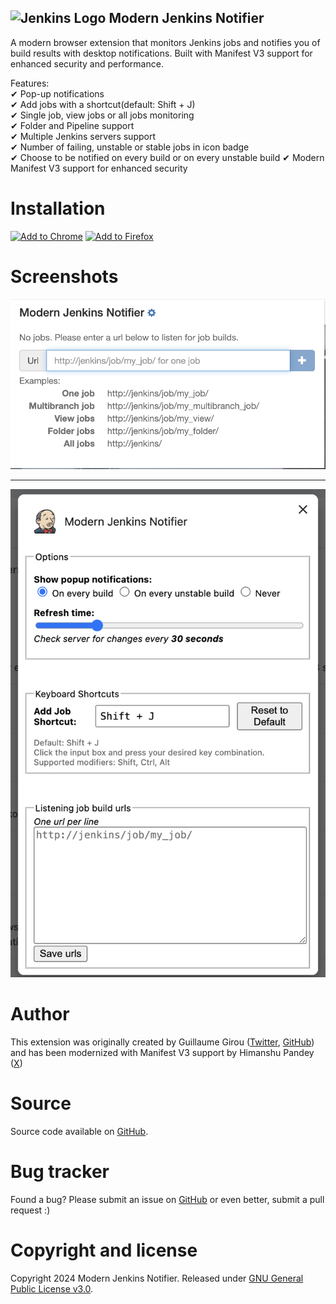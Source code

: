 ![Jenkins Logo](img/icon48.png) Modern Jenkins Notifier
------------------

A modern browser extension that monitors Jenkins jobs and notifies you of build results with desktop notifications. Built with Manifest V3 support for enhanced security and performance.

Features:  
✔ Pop-up notifications  
✔ Add jobs with a shortcut(default: Shift + J)  
✔ Single job, view jobs or all jobs monitoring  
✔ Folder and Pipeline support  
✔ Multiple Jenkins servers support  
✔ Number of failing, unstable or stable jobs in icon badge  
✔ Choose to be notified on every build or on every unstable build
✔ Modern Manifest V3 support for enhanced security

# Installation
[![Add to Chrome](https://developer.chrome.com/webstore/images/ChromeWebStore_Badge_v2_340x96.png)](https://chrome.google.com/webstore/detail/yet-another-jenkins-notif/cimdjdaglanfkpfpoemjkfkmjgkmahpg)
[![Add to Firefox](screenshots/firefox.png)](https://addons.mozilla.org/en-US/firefox/addon/yet-another-jenkins-notifier/)

# Screenshots

![Jobs list pop-up and desktop notification](screenshots/popup.png)
_____________
![Configuration page](screenshots/options.png)

# Author

This extension was originally created by Guillaume Girou ([Twitter](https://twitter.com/GirouGuillaume), [GitHub](https://github.com/ggirou)) and has been modernized with Manifest V3 support by Himanshu Pandey ([X](https://twitter.com/theboycalledhp))

# Source

Source code available on [GitHub](https://github.com/hp77-creator/modern-jenkins-notifier).

# Bug tracker

Found a bug? Please submit an issue on [GitHub](https://github.com/hp77-creator/modern-jenkins-notifier/issues/new) or even better, submit a pull request :)

# Copyright and license

Copyright 2024 Modern Jenkins Notifier.
Released under [GNU General Public License v3.0](https://github.com/hp77-creator/modern-jenkins-notifier/blob/master/LICENSE).
